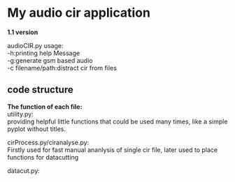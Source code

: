 # My audio cir application #
__1.1 version__

audioCIR.py usage:  
-h:printing help Message  
-g:generate gsm based audio  
-c filename/path:distract cir from files  

## code structure ##

__The function of each file:__  
utility.py:  
providing helpful little functions that could be used many times, like a simple pyplot without titles.  

cirProcess.py/ciranalyse.py:  
Firstly used for fast manual ananlysis of single cir file, later used to place functions for datacutting

datacut.py:
